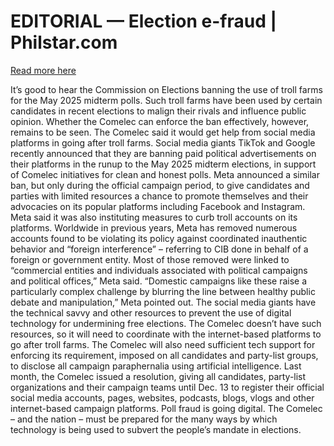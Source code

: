 # EDITORIAL — Election e-fraud | Philstar.com

[Read more here](https://www.philstar.com/opinion/2024/10/23/2394591/editorial-election-e-fraud)

It’s good to hear the Commission on Elections banning the use of troll farms for the May 2025 midterm polls. Such troll farms have been used by certain candidates in recent elections to malign their rivals and influence public opinion. Whether the Comelec can enforce the ban effectively, however, remains to be seen.
The Comelec said it would get help from social media platforms in going after troll farms. Social media giants TikTok and Google recently announced that they are banning paid political advertisements on their platforms in the runup to the May 2025 midterm elections, in support of Comelec initiatives for clean and honest polls.
Meta announced a similar ban, but only during the official campaign period, to give candidates and parties with limited resources a chance to promote themselves and their advocacies on its popular platforms including Facebook and Instagram. Meta said it was also instituting measures to curb troll accounts on its platforms.
Worldwide in previous years, Meta has removed numerous accounts found to be violating its policy against coordinated inauthentic behavior and “foreign interference” – referring to CIB done in behalf of a foreign or government entity. Most of those removed were linked to “commercial entities and individuals associated with political campaigns and political offices,” Meta said. “Domestic campaigns like these raise a particularly complex challenge by blurring the line between healthy public debate and manipulation,” Meta pointed out.
The social media giants have the technical savvy and other resources to prevent the use of digital technology for undermining free elections. The Comelec doesn’t have such resources, so it will need to coordinate with the internet-based platforms to go after troll farms. The Comelec will also need sufficient tech support for enforcing its requirement, imposed on all candidates and party-list groups, to disclose all campaign paraphernalia using artificial intelligence.
Last month, the Comelec issued a resolution, giving all candidates, party-list organizations and their campaign teams until Dec. 13 to register their official social media accounts, pages, websites, podcasts, blogs, vlogs and other internet-based campaign platforms.
Poll fraud is going digital. The Comelec – and the nation – must be prepared for the many ways by which technology is being used to subvert the people’s mandate in elections.